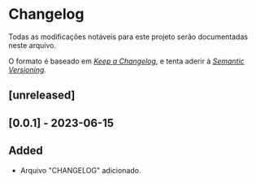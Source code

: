 
# Changelog

Todas as modificações notáveis para este projeto serão documentadas neste
arquivo.

O formato é baseado em [*Keep a Changelog*](https://keepachangelog.com/en/1.0.0/),
e tenta aderir à [*Semantic Versioning*](https://semver.org/spec/v2.0.0.html).

## [unreleased]

## [0.0.1] - 2023-06-15

## Added

- Arquivo "CHANGELOG" adicionado.
